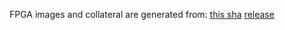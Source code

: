 FPGA images and collateral are generated from:
[this sha](https://github.com/oxidecomputer/quartz/commit/a5556411faf25033311652275a524e78098aa2cf)
[release](https://api.github.com/repos/oxidecomputer/quartz/releases/232633242)